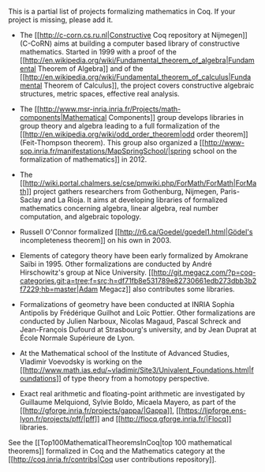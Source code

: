 This is a partial list of projects formalizing mathematics in Coq. If your project is missing, please add it.

* The [[http://c-corn.cs.ru.nl|Constructive Coq repository at Nijmegen]] (C-CoRN) aims at building a computer based library of constructive mathematics. Started in 1999 with a proof of the [[http://en.wikipedia.org/wiki/Fundamental_theorem_of_algebra|Fundamental Theorem of Algebra]] and of the [[http://en.wikipedia.org/wiki/Fundamental_theorem_of_calculus|Fundamental Theorem of Calculus]], the project covers constructive algebraic structures, metric spaces, effective real analysis.

* The [[http://www.msr-inria.inria.fr/Projects/math-components|Mathematical Components]] group develops libraries in group theory and algebra leading to a full formalization of the [[http://en.wikipedia.org/wiki/odd_order_theorem|odd order theorem]] (Feit-Thompson theorem).  This group also organized a [[http://www-sop.inria.fr/manifestations/MapSpringSchool/|spring school on the formalization of mathematics]] in 2012.

* The [[http://wiki.portal.chalmers.se/cse/pmwiki.php/ForMath/ForMath|ForMath]] project gathers researchers from Gothenburg, Nijmegen, Paris-Saclay and La Rioja. It aims at developing
libraries of formalized mathematics concerning algebra, linear algebra, real number computation, and algebraic topology. 

* Russell O'Connor formalized [[http://r6.ca/Goedel/goedel1.html|Gödel's incompleteness theorem]] on his own in 2003.

* Elements of category theory have been early formalized by Amokrane Saïbi in 1995. Other formalizations are conducted by André Hirschowitz's group at Nice University. [[http://git.megacz.com/?p=coq-categories.git;a=tree;f=src;h=df71fb8e531789e82730661edb273dbb3b2f7229;hb=master|Adam Megacz]] also contributes some libraries.

* Formalizations of geometry have been conducted at INRIA Sophia Antipolis by Frédérique Guilhot and Loïc Pottier. Other formalizations are conducted by Julien Narboux, Nicolas Magaud, Pascal Schreck and Jean-François Dufourd at Strasbourg's university, and by Jean Duprat at École Normale Supérieure de Lyon.

* At the Mathematical school of the Institute of Advanced Studies, Vladimir Voevodsky is working on the [[http://www.math.ias.edu/~vladimir/Site3/Univalent_Foundations.html|foundations]] of type theory from a homotopy perspective.

* Exact real arithmetic and floating-point arithmetic are investigated by Guillaume Melquiond, Sylvie Boldo, Micaela Mayero, as part of the [[http://gforge.inria.fr/projects/gappa/|Gappa]], [[https://lipforge.ens-lyon.fr/projects/pff/|pff]] and [[http://flocq.gforge.inria.fr/|Flocq]] libraries.

See the [[Top100MathematicalTheoremsInCoq|top 100 mathematical theorems]] formalized in Coq and the Mathematics category at the [[http://coq.inria.fr/contribs|Coq user contributions repository]].
